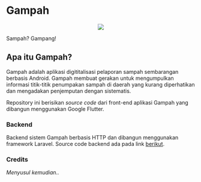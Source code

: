 # Gampah
<p align="center">
    <img src=https://raw.githubusercontent.com/seikosantana/gampah/master/Gampah%20Logo.png>
</p>

Sampah? Gampang!

## Apa itu Gampah?

Gampah adalah aplikasi digititalisasi pelaporan sampah sembarangan berbasis Android. Gampah membuat gerakan untuk mengumpulkan informasi titik-titik penumpakan sampah di daerah yang kurang diperhatikan dan mengadakan penjemputan dengan sistematis.

Repository ini berisikan _source code_ dari front-end aplikasi Gampah yang dibangun menggunakan Google Flutter.

### Backend
Backend sistem Gampah berbasis HTTP dan dibangun menggunakan framework Laravel. Source code backend ada pada link [berikut](https://github.com/Bintaaaa/Gampah-Backend).

### Credits
_Menyusul kemudian.._
